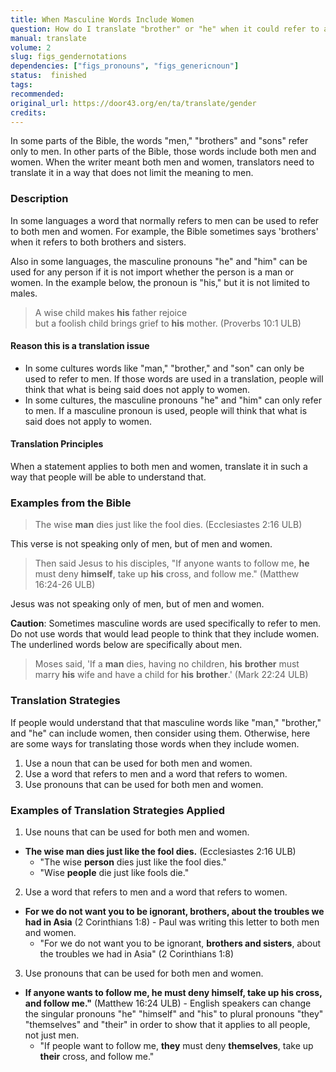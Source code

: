 ```yaml
---
title: When Masculine Words Include Women
question: How do I translate "brother" or "he" when it could refer to anyone, male or female?
manual: translate
volume: 2
slug: figs_gendernotations
dependencies: ["figs_pronouns", "figs_genericnoun"] 
status:  finished
tags: 
recommended: 
original_url: https://door43.org/en/ta/translate/gender
credits: 
---
```

In some parts of the Bible, the words "men," "brothers" and "sons" refer only to men. In other parts of the Bible, those words include both men and women. When the writer meant both men and women, translators need to translate it in a way that does not limit the meaning to men.

### Description

In some languages a word that normally refers to men can be used to refer to both men and women. For example, the Bible sometimes says 'brothers' when it refers to both brothers and sisters. 

Also in some languages, the masculine pronouns "he" and "him" can be used for any person if it is not import whether the person is a man or women. In the example below, the pronoun is "his," but it is not limited to males.
>A wise child makes __his__ father rejoice  
>but a foolish child brings grief to __his__ mother. (Proverbs 10:1 ULB)

#### Reason this is a translation issue

  * In some cultures words like "man," "brother," and "son" can only be used to refer to men. If those words are used in a translation, people will think that what is being said does not apply to women.
  * In some cultures, the masculine pronouns "he" and "him" can only refer to men. If a masculine pronoun is used, people will think that what is said does not apply to women.

#### Translation Principles

When a statement applies to both men and women, translate it in such a way that people will be able to understand that.

### Examples from the Bible

> The wise __man__ dies just like the fool dies. (Ecclesiastes 2:16 ULB)

This verse is not speaking only of men, but of men and women.

> Then said Jesus to his disciples, "If anyone wants to follow me, __he__ must deny __himself__, take up __his__ cross, and follow me." (Matthew 16:24-26 ULB)

Jesus was not speaking only of men, but of men and women.

**Caution**: Sometimes masculine words are used specifically to refer to men. Do not use words that would lead people to think that they include women. The underlined words below are specifically about men.

>Moses said, 'If a __man__ dies, having no children, __his__ __brother__ must marry __his__ wife and have a child for __his__ __brother__.' (Mark 22:24 ULB)

### Translation Strategies

If people would understand that that masculine words like "man," "brother," and "he" can include women, then consider using them. Otherwise, here are some ways for translating those words when they include women. 

  1. Use a noun that can be used for both men and women.
  1. Use a word that refers to men and a word that refers to women.
  1. Use pronouns that can be used for both men and women.

### Examples of Translation Strategies Applied

1. Use nouns that can be used for both men and women.

  * **The wise __man__ dies just like the fool dies.** (Ecclesiastes 2:16 ULB)
      * "The wise __person__ dies just like the fool dies." 
      * "Wise __people__ die just like fools die."

2. Use a word that refers to men and a word that refers to women.

  * **For we do not want you to be ignorant, __brothers__, about the troubles we had in Asia** (2 Corinthians 1:8) - Paul was writing this letter to both men and women.
      * "For we do not want you to be ignorant, __brothers and sisters__, about the troubles we had in Asia" (2 Corinthians 1:8)

3. Use pronouns that can be used for both men and women.

  * **If anyone wants to follow me, he must deny himself, take up his cross, and follow me."** (Matthew 16:24 ULB) - English speakers can change the singular pronouns "he" "himself" and "his" to plural pronouns "they" "themselves" and "their" in order to show that it applies to all people, not just men.
      * "If people want to follow me, __they__ must deny __themselves__, take up __their__ cross, and follow me."

